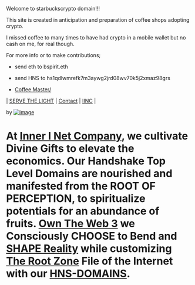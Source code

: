 Welcome to starbuckscrypto domain!!!

This site is created in anticipation and preparation of coffee shops adopting crypto.

I missed coffee to many times to have had crypto in a mobile wallet but no cash on me, for real though.

For more info or to make contributions;

- send eth to bspirit.eth 
- send HNS to hs1qdlwmrefk7m3aywg2jrd08wv70k5j2xmaz98grs

- [Coffee Master/](https://innerinetcompany.coffeemaster.hns.to/)


| [SERVE THE LIGHT](http://workinthedark.servethelight.hns.to/) | [Contact](https://innerinetcompany.webflow.icontacto) | [IINC](http://dlink.innerinetcompany.hns.to/) |

by [![image](https://user-images.githubusercontent.com/37987346/101912317-96206680-3b8f-11eb-910e-d9d7e5015035.png)](https://innerinetcompany.webflow.io/contact)

# At [Inner I Net Company](http://dlink.innerinetcompany.hns.to/), we cultivate Divine Gifts to elevate the economics. Our Handshake Top Level Domains are nourished and manifested from the ROOT OF PERCEPTION, to spiritualize potentials for an abundance of fruits. [Own The Web 3](http://official.owntheweb3.hns.to/) we Consciously CHOOSE to Bend and [SHAPE Reality](http://innerinetcompany.shapereality.hns.to/) while customizing [The Root Zone](http://therootzone.hns.to/) File of the Internet with our [HNS-DOMAINS](http://home.hns-domains.hns.to/).
